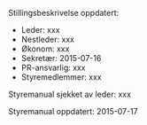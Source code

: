 Stillingsbeskrivelse oppdatert:

* Leder: xxx
* Nestleder: xxx
* Økonom: xxx
* Sekretær: 2015-07-16
* PR-ansvarlig: xxx
* Styremedlemmer: xxx


Styremanual sjekket av leder: xxx

Styremanual oppdatert: 2015-07-17
  
  
  